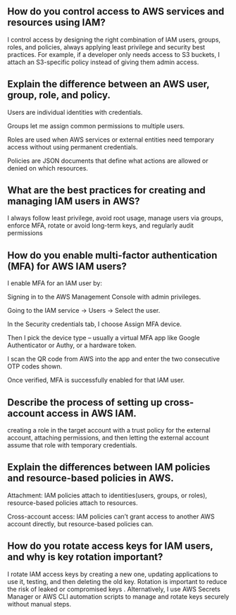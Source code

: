 ##  How do you control access to AWS services and resources using IAM?
I control access by designing the right combination of IAM users, groups, roles, and policies, always applying least privilege and security best practices. For example, if a developer only needs access to S3 buckets, I attach an S3-specific policy instead of giving them admin access.

##  Explain the difference between an AWS user, group, role, and policy.
Users are individual identities with credentials.

Groups let me assign common permissions to multiple users.

Roles are used when AWS services or external entities need temporary access without using permanent credentials.

Policies are JSON documents that define what actions are allowed or denied on which resources.

##  What are the best practices for creating and managing IAM users in AWS?
I always follow least privilege, avoid root usage, manage users via groups, enforce MFA, rotate or avoid long-term keys, and regularly audit permissions

##  How do you enable multi-factor authentication (MFA) for AWS IAM users?
I enable MFA for an IAM user by:

Signing in to the AWS Management Console with admin privileges.

Going to the IAM service → Users → Select the user.

In the Security credentials tab, I choose Assign MFA device.

Then I pick the device type – usually a virtual MFA app like Google Authenticator or Authy, or a hardware token.

I scan the QR code from AWS into the app and enter the two consecutive OTP codes shown.

Once verified, MFA is successfully enabled for that IAM user.

##  Describe the process of setting up cross-account access in AWS IAM.
creating a role in the target account with a trust policy for the external account, attaching permissions, and then letting the external account assume that role with temporary credentials.

##  Explain the differences between IAM policies and resource-based policies in AWS.
Attachment: IAM policies attach to identities(users, groups, or roles), resource-based policies attach to resources.

Cross-account access: IAM policies can’t grant access to another AWS account directly, but resource-based policies can.

##  How do you rotate access keys for IAM users, and why is key rotation important?
I rotate IAM access keys by creating a new one, updating applications to use it, testing, and then deleting the old key. Rotation is important to reduce the risk of leaked or compromised keys . Alternatively, I use AWS Secrets Manager or AWS CLI automation scripts to manage and rotate keys securely without manual steps.
